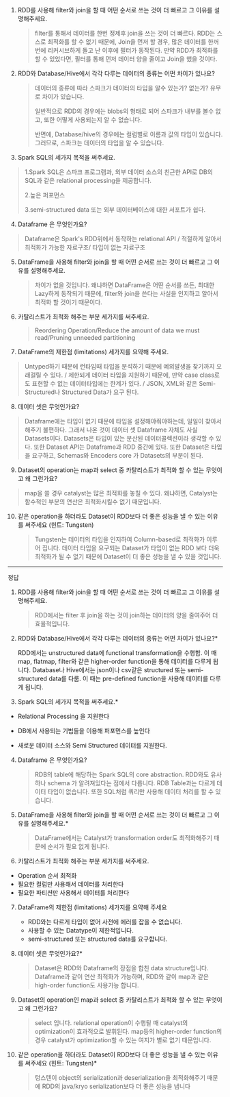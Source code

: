 1. RDD를 사용해 filter와 join을 할 때 어떤 순서로 쓰는 것이 더 빠르고 그 이유를 설명해주세요. 

   > filter를 통해서 데이터를 한번 정제후 join을 쓰는 것이 더 빠르다. RDD는 스스로 최적화를 할 수 없기 때문에, Join을 먼저 할 경우, 많은 데이터를 한꺼번에 리커시브하게 돌고 난 이후에 필터가 동작된다. 만약 RDD가 최적화를 할 수 있었다면, 필터를 통해 먼저 데이터 양을 줄이고 Join을 했을 것이다.

2. RDD와 Database/Hive에서 각각 다루는 데이터의 종류는 어떤 차이가 있나요? 

   > 데이터의 종류에 따라 스파크가 데이터의 타입을 알수 있는가? 없는가? 유무로 차이가 있습니다.
   >
   > 일반적으로 RDD의 경우에는 blobs의 형태로 되어 스파크가 내부를 볼수 없고, 또한 어떻게 사용되는지 알 수 없습니다.  
   >
   > 반면에, Database/hive의 경우에는 컬럼별로 이름과 값의 타입이 있습니다. 그러므로, 스파크는 데이터의 타입을 알 수 있습니다.

3.  Spark SQL의 세가지 목적을 써주세요. 

   > 1.Spark SQL은  스파크 프로그램과, 외부 데이터 소스의 친근한 API로 DB의 SQL과 같은 relational processing을 제공합니다.
   >
   > 2.높은 퍼포먼스
   >
   > 3.semi-structured data 또는 외부 데이터베이스에 대한 서포트가 쉽다.

4.  Dataframe 은 무엇인가요? 

   > Dataframe은 Spark's RDD위에서 동작하는 relational API / 적절하게 알아서 최적화가 가능한 자료구조/ 타입이 없는 자료구조

5. DataFrame을 사용해 filter와 join을 할 때 어떤 순서로 쓰는 것이 더 빠르고 그 이유를 설명해주세요. 

   > 차이가 없을 것입니다. 왜냐하면 DataFrame은 어떤 순서를 쓰든, 최대한 Lazy하게 동작되기 때문에, filter와 join을 쓴다는 사실을 인지하고 알아서 최적화 할 것이기 때문이다.

6. 카탈리스트가 최적화 해주는 부분 세가지를 써주세요.

   > Reordering Operation/Reduce the amount of data we must read/Pruning unneeded partitioning

7.  DataFrame의 제한점 (limitations) 세가지를 요약해 주세요.

   > Untyped하기 때문에 런타임때 타입을 분석하기 때문에 예외발생을 찾기까지 오래걸릴 수 있다. / 제한되게 데이터 타입을 지원하기 때문에, 만약 case class로도 표현할 수 없는 데이터타입에는 한계가 있다. / JSON, XML와 같은 Semi-Structured나 Structured Data가 요구 된다.

8.  데이터 셋은 무엇인가요?

   > Dataframe에는 타입이 없기 때문에 타입을 설정해야줘야하는데, 일일이 찾아서 해주기 불편하다. 그래서 나온 것이 데이터 셋 Dataframe 자체도 사실 Datasets이다.  Datasets은 타입이 있는 분산된 데이터콜렉션이라 생각할 수 있다. 또한 Dataset API는 Dataframe과 RDD 중간에 있다. 또한 Dataset은 타입을 요구하고, Schemas와 Encoders core 가 Datasets의 부분이 된다.

9.  Dataset의 operation는 map과 select 중 카탈리스트가 최적화 할 수 있는 무엇이고 왜 그런가요?

   > map을 쓸 경우 catalyst는 많은 최적화를 놓칠 수 있다. 왜냐하면, Catalyst는 함수적인 부분의 연산은 최적화시킬수 없기 때문입니다.

10. 같은 operation을 하더라도 Dataset이 RDD보다 더 좋은 성능을 낼 수 있는 이유를 써주세요 (힌트: Tungsten)

    > Tungsten는 데이터의 타입을 인지하여 Column-based로 최적화가 이루어 집니다. 데이터 타입을 요구되는 Dataset가 타입이 없는 RDD 보다 더욱 최적화가 될 수 없기 때문에 Dataset이 더 좋은 성능을 낼 수 있을 것입니다.

----

정답

1. RDD를 사용해 filter와 join을 할 때 어떤 순서로 쓰는 것이 더 빠르고 그 이유를 설명해주세요.

   > RDD에서는 filter 후 join을 하는 것이 join하는 데이터의 양을 줄여주어 더 효율적입니다.

   

2. RDD와 Database/Hive에서 각각 다루는 데이터의 종류는 어떤 차이가 있나요?*

   RDD에서는 unstructured data에 functional transformation을 수행함.
   이 때 map, flatmap, filter와 같은 higher-order function을 통해 데이터를 다루게 됩니다.
   Database나 Hive에서는 json이나 csv같은 structured 또는 semi-structured data를 다룸. 이 때는 pre-defined function을 사용해 데이터를 다루게 됩니다.

3. Spark SQL의 세가지 목적을 써주세요.*

- Relational Processing 을 지원한다

- DB에서 사용되는 기법들을 이용해 퍼포먼스를 높인다

- 새로운 데이터 소스와 Semi Structured 데이터를 지원한다.

  

  

4. Dataframe 은 무엇인가요?

   > RDB의 table에 해당하는 Spark SQL의 core abstraction. RDD와도 유사하나 schema 가 알려져있다는 점에서 다릅니다. RDB Table과는 다르게 데이터 타입이 없습니다. 또한 SQL처럼 쿼리만 사용해 데이터 처리를 할 수 있습니다.



5. DataFrame을 사용해 filter와 join을 할 때 어떤 순서로 쓰는 것이 더 빠르고 그 이유를 설명해주세요.*

   > DataFrame에서는 Catalyst가 transformation order도 최적화해주기 때문에 순서가 필요 없게 됩니다.



6. 카탈리스트가 최적화 해주는 부분 세가지를 써주세요.

- Operation 순서 최적화
- 필요한 컬럼만 사용해서 데이터를 처리한다
- 필요한 파티션만 사용해서 데이터를 처리한다



7. DataFrame의 제한점 (limitations) 세가지를 요약해 주세요
   - RDD와는 다르게 타입이 없어 사전에 에러를 잡을 수 없습니다.
   - 사용할 수 있는 Datatype이 제한적입니다.
   - semi-structured 또는 structured data를 요구합니다.



8. 데이터 셋은 무엇인가요?*

   > Dataset은 RDD와 Dataframe의 장점을 합친 data structure입니다.
   > Dataframe과 같이 연산 최적화가 가능하며, RDD와 같이 map과 같은 high-order function도 사용가능 합니다.



9. Dataset의 operation인 map과 select 중   카탈리스트가 최적화 할 수 있는 무엇이고 왜 그런가요?

   > select 입니다. relational operation이 수행될 때 catalyst의 optimization이 효과적으로 발휘된다. map등의 higher-order function의 경우 catalyst가 optimization할 수 있는 여지가 별로 없기 때문입니다.



10. 같은 operation을 하더라도 Dataset이 RDD보다 더 좋은 성능을 낼 수 있는 이유를 써주세요 (힌트: Tungsten)*

    > 텅스텐이 object의 serialization과 deserialization을 최적화해주기 때문에 RDD의 java/kryo serialization보다 더 좋은 성능을 냅니다


